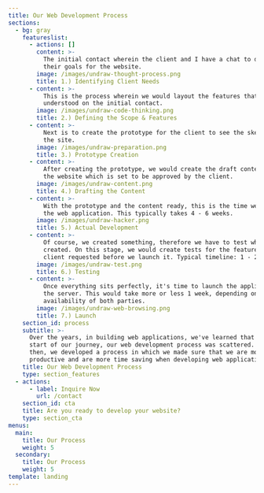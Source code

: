 ```yaml
---
title: Our Web Development Process
sections:
  - bg: gray
    featureslist:
      - actions: []
        content: >-
          The initial contact wherein the client and I have a chat to determine
          their goals for the website.
        image: /images/undraw-thought-process.png
        title: 1.) Identifying Client Needs
      - content: >-
          This is the process wherein we would layout the features that we
          understood on the initial contact.
        image: /images/undraw-code-thinking.png
        title: 2.) Defining the Scope & Features
      - content: >-
          Next is to create the prototype for the client to see the skeleton of
          the site.
        image: /images/undraw-preparation.png
        title: 3.) Prototype Creation
      - content: >-
          After creating the prototype, we would create the draft content for
          the website which is set to be approved by the client.
        image: /images/undraw-content.png
        title: 4.) Drafting the Content
      - content: >-
          With the prototype and the content ready, this is the time we develop
          the web application. This typically takes 4 - 6 weeks.
        image: /images/undraw-hacker.png
        title: 5.) Actual Development
      - content: >-
          Of course, we created something, therefore we have to test what we've
          created. On this stage, we would create tests for the features the
          client requested before we launch it. Typical timeline: 1 - 2 weeks.
        image: /images/undraw-test.png
        title: 6.) Testing
      - content: >-
          Once everything sits perfectly, it's time to launch the application to
          the server. This would take more or less 1 week, depending on the
          availability of both parties.
        image: /images/undraw-web-browsing.png
        title: 7.) Launch
    section_id: process
    subtitle: >-
      Over the years, in building web applications, we've learned that at the
      start of our journey, our web development process was scattered. Since
      then, we developed a process in which we made sure that we are more
      productive and are more time saving when developing web applications.
    title: Our Web Development Process
    type: section_features
  - actions:
      - label: Inquire Now
        url: /contact
    section_id: cta
    title: Are you ready to develop your website?
    type: section_cta
menus:
  main:
    title: Our Process
    weight: 5
  secondary:
    title: Our Process
    weight: 5
template: landing
---
```


